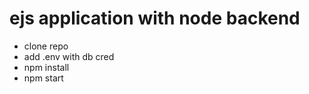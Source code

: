 
 # ejs application with node backend
 
 - clone repo
 - add .env with db cred
 - npm install 
 - npm start
